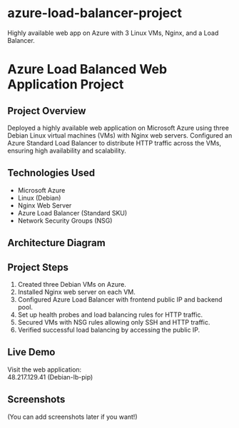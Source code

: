 # azure-load-balancer-project
Highly available web app on Azure with 3 Linux VMs, Nginx, and a Load Balancer.
# Azure Load Balanced Web Application Project

## Project Overview
Deployed a highly available web application on Microsoft Azure using three Debian Linux virtual machines (VMs) with Nginx web servers. Configured an Azure Standard Load Balancer to distribute HTTP traffic across the VMs, ensuring high availability and scalability.

## Technologies Used
- Microsoft Azure
- Linux (Debian)
- Nginx Web Server
- Azure Load Balancer (Standard SKU)
- Network Security Groups (NSG)

## Architecture Diagram



## Project Steps
1. Created three Debian VMs on Azure.
2. Installed Nginx web server on each VM.
3. Configured Azure Load Balancer with frontend public IP and backend pool.
4. Set up health probes and load balancing rules for HTTP traffic.
5. Secured VMs with NSG rules allowing only SSH and HTTP traffic.
6. Verified successful load balancing by accessing the public IP.

## Live Demo
Visit the web application:  
48.217.129.41 (Debian-lb-pip)

## Screenshots
(You can add screenshots later if you want!)
